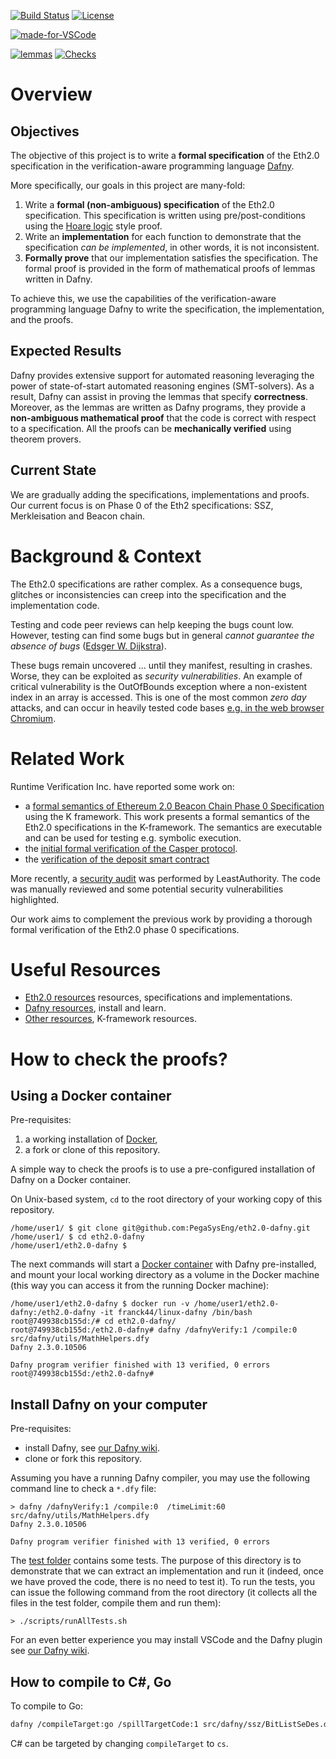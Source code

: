 
[![Build Status](https://circleci.com/gh/PegaSysEng/eth2.0-dafny.svg?style=shield)](https://circleci.com/gh/PegaSysEng/workflows/eth2.0-dafny) 
[![License](https://img.shields.io/badge/License-Apache%202.0-blue.svg)](https://opensource.org/licenses/Apache-2.0) 
<!-- ![GitHub commit activity](https://img.shields.io/github/commit-activity/w/PegaSysEng/eth2.0-dafny?style=flat) -->
[![made-for-VSCode](https://img.shields.io/badge/Made%20for-VSCode-1f425f.svg)](https://code.visualstudio.com/)

 [![lemmas](https://img.shields.io/badge/Lemmas-54-yellow.svg)](https://shields.io/) 
 [![Checks](https://img.shields.io/badge/DafnyVerify-Verified-orange.svg)](https://shields.io/) 

# Overview 

## Objectives

The objective of this project is to write a **formal specification** of the Eth2.0 specification in the verification-aware programming language [Dafny](https://github.com/dafny-lang/dafny/wiki).

More specifically, our goals in this project are many-fold:

1. Write a **formal (non-ambiguous) specification** of the Eth2.0 specification.
This specification is written using pre/post-conditions using the [Hoare logic](https://en.wikipedia.org/wiki/Hoare_logic) style proof.
2. Write an **implementation** for each function to demonstrate that the specification _can be implemented_, in other words, it is not inconsistent.
3. **Formally prove** that our implementation satisfies the specification. The formal proof is provided in the form of mathematical proofs of lemmas written in Dafny.

To achieve this, we use the capabilities of the verification-aware programming language Dafny to write the specification, the implementation, and the proofs.

## Expected Results

Dafny provides extensive support for automated reasoning leveraging the power of state-of-start automated reasoning engines (SMT-solvers).
As a result, Dafny can assist in proving the lemmas that specify **correctness**.
Moreover, as the lemmas are written as Dafny programs, they provide a **non-ambiguous mathematical proof** that the code is correct with respect to a specification.
All the proofs can be **mechanically verified** using theorem provers.

## Current State 

We are gradually adding the specifications, implementations and proofs.
Our current focus is on Phase 0 of the Eth2 specifications: SSZ, Merkleisation and Beacon chain.  

# Background & Context

The Eth2.0 specifications are rather complex.
As a consequence bugs, glitches or inconsistencies can creep into the specification and the implementation code.

Testing and code peer reviews can help keeping the bugs count low.
However, testing can find some bugs but in general _cannot guarantee the absence of bugs_ ([Edsger W. Dijkstra](https://en.wikiquote.org/wiki/Edsger_W._Dijkstra)).

These bugs remain uncovered ... until they manifest, resulting in crashes.
Worse, they can be exploited as _security vulnerabilities_.
An example of critical vulnerability is the OutOfBounds exception where a non-existent index in an array is accessed. This is one of the most common _zero day_ attacks, and can occur in heavily tested code bases
[e.g. in the web browser Chromium](https://latesthackingnews.com/2020/02/26/google-patch-serious-chrome-bugs-including-a-zero-day-under-active-exploit/).

# Related Work

Runtime Verification Inc. have reported some work on:
<!-- 
The paper [An Executable K Model of Ethereum 2.0 Beacon Chain Phase 0 Specification](https://github.com/runtimeverification/beacon-chain-spec/blob/master/report/bck-report.pdf) describes how the K-framework can be used to:

* provide a formal semantics to Eth2.0 spec (phase 0)
* derive an executable model from it
* provide some insight into test coverage (using the current test suites).

This is a very nice work in terms of formalising the Eth2.0 specs.
However, the current state of the K-framework is limited to testing, and as mentioned before _testing can find bugs but cannot prove the absence of bugs._ -->

* a [formal semantics of Ethereum 2.0 Beacon Chain Phase 0 Specification](https://github.com/runtimeverification/beacon-chain-spec/) using the K framework.
This work presents a formal semantics of the Eth2.0 specifications in the K-framework. 
The semantics are executable and can be used for testing e.g. symbolic execution. 
* the [initial formal verification of the Casper protocol](https://runtimeverification.com/blog/runtime-verification-completes-formal-verification-of-ethereum-casper-protocol/).
* the [verification of the deposit smart contract](https://blog.ethereum.org/2020/02/04/eth2-quick-update-no-8/)

More recently, a [security audit](https://blog.ethereum.org/2020/03/31/eth2-quick-update-no-10/) was performed by LeastAuthority. 
The code was manually reviewed and some potential security vulnerabilities highlighted.

Our work aims to complement the previous work by providing a thorough formal verification of the Eth2.0 phase 0 specifications.

# Useful Resources

* [Eth2.0 resources](wiki/eth2-specs.md) resources, specifications and implementations.
* [Dafny resources](wiki/dafny.md), install and learn.
* [Other resources](wiki/other-resources.md), K-framework resources.

# How to check the proofs?

## Using a Docker container

Pre-requisites:

1. a working installation of [Docker](https://docs.docker.com),
2. a fork or clone of this repository.

A simple way to check the proofs is to use a pre-configured installation of Dafny on a Docker container.

On Unix-based system, `cd` to the root directory of your working copy of this repository.
```
/home/user1/ $ git clone git@github.com:PegaSysEng/eth2.0-dafny.git
/home/user1/ $ cd eth2.0-dafny
/home/user1/eth2.0-dafny $ 
```

The next commands will start a [Docker container](https://hub.docker.com/repository/docker/franck44/linux-dafny) with Dafny pre-installed, and mount your local working directory as a volume in the Docker machine (this way you can access it from the running Docker machine):
```
/home/user1/eth2.0-dafny $ docker run -v /home/user1/eth2.0-dafny:/eth2.0-dafny -it franck44/linux-dafny /bin/bash
root@749938cb155d:/# cd eth2.0-dafny/
root@749938cb155d:/eth2.0-dafny# dafny /dafnyVerify:1 /compile:0 src/dafny/utils/MathHelpers.dfy 
Dafny 2.3.0.10506

Dafny program verifier finished with 13 verified, 0 errors
root@749938cb155d:/eth2.0-dafny# 
```

## Install Dafny on your computer

Pre-requisites:

* install Dafny, see [our Dafny wiki](wiki/dafny.md).
* clone or fork this repository.

Assuming you have a running Dafny compiler, you may use the following command line to check a `*.dfy` file:
```
> dafny /dafnyVerify:1 /compile:0  /timeLimit:60 src/dafny/utils/MathHelpers.dfy
Dafny 2.3.0.10506

Dafny program verifier finished with 13 verified, 0 errors
```

The [test folder](https://github.com/PegaSysEng/eth2.0-dafny/tree/master/test/dafny) contains some tests.
The purpose of this directory is to demonstrate that we can extract an implementation and run it (indeed, once we have proved the code, there is no need to test it).
To run the tests, you can issue the following command from the root directory (it collects all the files in the test folder, compile them and run them):

```
> ./scripts/runAllTests.sh
```

 For an even  better experience you may install VSCode and the Dafny plugin see [our Dafny wiki](https://github.com/PegaSysEng/eth2.0-dafny/wiki/Eth2.0-verification-in-Dafny).

## How to compile to C#, Go

To compile to Go:

```sh
dafny /compileTarget:go /spillTargetCode:1 src/dafny/ssz/BitListSeDes.dfy
```

C# can be targeted by changing `compileTarget` to `cs`.

<!-- * video with how to see verified or bugs. -->
